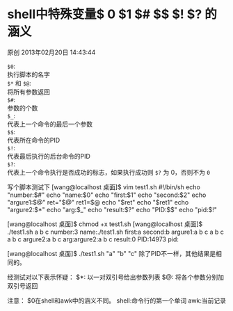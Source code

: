 # shell中特殊变量$ 0 $1 $# $$ $! $? 的涵义
原创 2013年02月20日 14:43:44

`$0`:   
执行脚本的名字   
`$*` 和 `$@`:   
将所有参数返回   
`$#`:   
参数的个数   
`$_`:   
代表上一个命令的最后一个参数   
`$$`:   
代表所在命令的PID   
`$!`:   
代表最后执行的后台命令的PID   
`$?`:   
代表上一个命令执行是否成功的标志，如果执行成功则 `$?` 为 0，否则不为 `0`  

写个脚本测试下
[wang@localhost 桌面]$ vim test1.sh
#!/bin/sh
echo "number:$#"
echo "name:$0"
echo "first:$1"
echo "second:$2"
echo "argure1:$@"
ret="$@"
ret1=$@
echo "$ret"
echo "$ret1"
echo "argure2:$*"
echo "arg:$_"
echo "result:$?"
echo "PID:$$"
echo "pid:$!"

[wang@localhost 桌面]$ chmod +x test1.sh 
[wang@localhost 桌面]$ ./test1.sh a b c
number:3
name:./test1.sh
first:a
second:b
argure1:a b c
a b c
a b c
argure2:a b c
arg:argure2:a b c
result:0
PID:14973
pid:

[wang@localhost 桌面]$ ./test1.sh "a" "b" "c"
除了PID不一样，其他结果是相同的。

经测试对以下表示怀疑：
$*:
以一对双引号给出参数列表
$@:
将各个参数分别加双引号返回

注意：
$0在shell和awk中的涵义不同。
shell:命令行的第一个单词  awk:当前记录